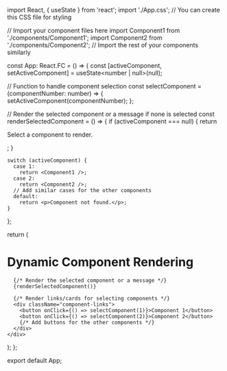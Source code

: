 import React, { useState } from 'react';
import './App.css'; // You can create this CSS file for styling

// Import your component files here
import Component1 from './components/Component1';
import Component2 from './components/Component2';
// Import the rest of your components similarly

const App: React.FC = () => {
  const [activeComponent, setActiveComponent] = useState<number | null>(null);

  // Function to handle component selection
  const selectComponent = (componentNumber: number) => {
    setActiveComponent(componentNumber);
  };

  // Render the selected component or a message if none is selected
  const renderSelectedComponent = () => {
    if (activeComponent === null) {
      return <p>Select a component to render.</p>;
    }

    switch (activeComponent) {
      case 1:
        return <Component1 />;
      case 2:
        return <Component2 />;
      // Add similar cases for the other components
      default:
        return <p>Component not found.</p>;
    }
  };

  return (
    <div className="App">
      <h1>Dynamic Component Rendering</h1>

      {/* Render the selected component or a message */}
      {renderSelectedComponent()}

      {/* Render links/cards for selecting components */}
      <div className="component-links">
        <button onClick={() => selectComponent(1)}>Component 1</button>
        <button onClick={() => selectComponent(2)}>Component 2</button>
        {/* Add buttons for the other components */}
      </div>
    </div>
  );
};

export default App;
